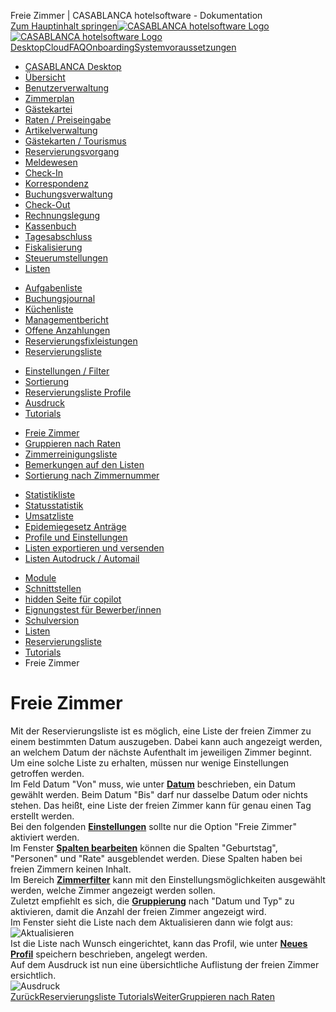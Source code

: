 Freie Zimmer | CASABLANCA hotelsoftware - Dokumentation  
[Zum Hauptinhalt springen](https://docs.casablanca.at/desktop/lists/reservationlist/tutorials/free_rooms/#__docusaurus_skipToContent_fallback)[![CASABLANCA hotelsoftware Logo](https://docs.casablanca.at/img/logo.png) ![CASABLANCA hotelsoftware Logo](https://docs.casablanca.at/img/Casablanca_LOGO_2022_neg.png)](https://docs.casablanca.at/) [Desktop](https://docs.casablanca.at/desktop/desktop/)[Cloud](https://docs.casablanca.at/cloud/cloud_systems/)[FAQ](https://docs.casablanca.at/faq)[Onboarding](https://docs.casablanca.at/onboarding/fiscalization)[Systemvoraussetzungen](https://docs.casablanca.at/system_requirements)  
* [CASABLANCA Desktop](https://docs.casablanca.at/desktop/desktop/)
* [Übersicht](https://docs.casablanca.at/desktop/interface/)
* [Benutzerverwaltung](https://docs.casablanca.at/desktop/user_management/)
* [Zimmerplan](https://docs.casablanca.at/desktop/room_plan/)
* [Gästekartei](https://docs.casablanca.at/desktop/guest_profile/)
* [Raten / Preiseingabe](https://docs.casablanca.at/desktop/raten/)
* [Artikelverwaltung](https://docs.casablanca.at/desktop/articles/)
* [Gästekarten / Tourismus](https://docs.casablanca.at/desktop/guest_cards/)
* [Reservierungsvorgang](https://docs.casablanca.at/desktop/reservation_process/)
* [Meldewesen](https://docs.casablanca.at/desktop/registration/)
* [Check-In](https://docs.casablanca.at/desktop/check_in/)
* [Korrespondenz](https://docs.casablanca.at/desktop/correspondence/)
* [Buchungsverwaltung](https://docs.casablanca.at/desktop/account/)
* [Check-Out](https://docs.casablanca.at/desktop/check-out/)
* [Rechnungslegung](https://docs.casablanca.at/desktop/accounting/)
* [Kassenbuch](https://docs.casablanca.at/desktop/cashbook/)
* [Tagesabschluss](https://docs.casablanca.at/desktop/daily_closing/)
* [Fiskalisierung](https://docs.casablanca.at/desktop/fiscalization/)
* [Steuerumstellungen](https://docs.casablanca.at/desktop/tax_changes/)
* [Listen](https://docs.casablanca.at/desktop/lists/)
+ [Aufgabenliste](https://docs.casablanca.at/desktop/lists/todolist/)
+ [Buchungsjournal](https://docs.casablanca.at/desktop/lists/booking_journal/)
+ [Küchenliste](https://docs.casablanca.at/desktop/lists/catering_list/)
+ [Managementbericht](https://docs.casablanca.at/desktop/lists/managementreport/)
+ [Offene Anzahlungen](https://docs.casablanca.at/desktop/lists/deposit_list/)
+ [Reservierungsfixleistungen](https://docs.casablanca.at/desktop/lists/fixed_reservation_services/)
+ [Reservierungsliste](https://docs.casablanca.at/desktop/lists/reservationlist/)
- [Einstellungen / Filter](https://docs.casablanca.at/desktop/lists/reservationlist/settings_filter)
- [Sortierung](https://docs.casablanca.at/desktop/lists/reservationlist/sort)
- [Reservierungsliste Profile](https://docs.casablanca.at/desktop/lists/reservationlist/profiles)
- [Ausdruck](https://docs.casablanca.at/desktop/lists/reservationlist/print)
- [Tutorials](https://docs.casablanca.at/desktop/lists/reservationlist/tutorials/)
* [Freie Zimmer](https://docs.casablanca.at/desktop/lists/reservationlist/tutorials/free_rooms)
* [Gruppieren nach Raten](https://docs.casablanca.at/desktop/lists/reservationlist/tutorials/group_by_rate)
* [Zimmerreinigungsliste](https://docs.casablanca.at/desktop/lists/reservationlist/tutorials/housekeeping_list)
* [Bemerkungen auf den Listen](https://docs.casablanca.at/desktop/lists/reservationlist/tutorials/remarks)
* [Sortierung nach Zimmernummer](https://docs.casablanca.at/desktop/lists/reservationlist/tutorials/sort_by_roomnumber)
+ [Statistikliste](https://docs.casablanca.at/desktop/lists/statistiklist/)
+ [Statusstatistik](https://docs.casablanca.at/desktop/lists/statusstatistic/)
+ [Umsatzliste](https://docs.casablanca.at/desktop/lists/saleslist/)
+ [Epidemiegesetz Anträge](https://docs.casablanca.at/desktop/lists/epidemic_law/)
+ [Profile und Einstellungen](https://docs.casablanca.at/desktop/lists/settings/)
+ [Listen exportieren und versenden](https://docs.casablanca.at/desktop/lists/list_export/)
+ [Listen Autodruck / Automail](https://docs.casablanca.at/desktop/lists/list_autoprint_automail/)
* [Module](https://docs.casablanca.at/desktop/module/)
* [Schnittstellen](https://docs.casablanca.at/desktop/interfaces/)
* [hidden Seite für copilot](https://docs.casablanca.at/desktop/hidden_copilot)
* [Eignungstest für Bewerber/innen](https://docs.casablanca.at/desktop/qualification)
* [Schulversion](https://docs.casablanca.at/desktop/schoolversion)  
* [Listen](https://docs.casablanca.at/desktop/lists/)
* [Reservierungsliste](https://docs.casablanca.at/desktop/lists/reservationlist/)
* [Tutorials](https://docs.casablanca.at/desktop/lists/reservationlist/tutorials/)
* Freie Zimmer

# Freie Zimmer  
Mit der Reservierungsliste ist es möglich, eine Liste der freien Zimmer zu einem bestimmten Datum auszugeben. Dabei kann auch angezeigt werden, an welchem Datum der nächste Aufenthalt im jeweiligen Zimmer beginnt.  
Um eine solche Liste zu erhalten, müssen nur wenige Einstellungen getroffen werden.  
Im Feld Datum "Von" muss, wie unter **[Datum](https://docs.casablanca.at/desktop/lists/reservationlist/settings_filter#datum)** beschrieben, ein Datum gewählt werden. Beim Datum "Bis" darf nur dasselbe Datum oder nichts stehen. Das heißt, eine Liste der freien Zimmer kann für genau einen Tag erstellt werden.  
Bei den folgenden **[Einstellungen](https://docs.casablanca.at/desktop/lists/reservationlist/settings_filter#weitere-einstellungen)** sollte nur die Option "Freie Zimmer" aktiviert werden.  
Im Fenster **[Spalten bearbeiten](https://docs.casablanca.at/desktop/lists/reservationlist/settings_filter#spalten-bearbeiten)** können die Spalten "Geburtstag", "Personen" und "Rate" ausgeblendet werden. Diese Spalten haben bei freien Zimmern keinen Inhalt.  
Im Bereich **[Zimmerfilter](https://docs.casablanca.at/desktop/lists/reservationlist/settings_filter#zimmerfilter)** kann mit den Einstellungsmöglichkeiten ausgewählt werden, welche Zimmer angezeigt werden sollen.  
Zuletzt empfiehlt es sich, die **[Gruppierung](https://docs.casablanca.at/desktop/lists/reservationlist/settings_filter#gruppierungen)** nach "Datum und Typ" zu aktivieren, damit die Anzahl der freien Zimmer angezeigt wird.  
Im Fenster sieht die Liste nach dem Aktualisieren dann wie folgt aus:  
![Aktualisieren](https://docs.casablanca.at/assets/images/show_free_rooms-a3a5cd6f5d8deade6a3fb563594c827a.png "Aktualisieren")  
Ist die Liste nach Wunsch eingerichtet, kann das Profil, wie unter **[Neues Profil](https://docs.casablanca.at/desktop/lists/reservationlist/profiles#neues-profil-speichern)** speichern beschrieben, angelegt werden.  
Auf dem Ausdruck ist nun eine übersichtliche Auflistung der freien Zimmer ersichtlich.  
![Ausdruck](https://docs.casablanca.at/assets/images/print_free_rooms-49a46a1d9235907f9da68829c0b57335.png "Ausdruck")  
[ZurückReservierungsliste Tutorials](https://docs.casablanca.at/desktop/lists/reservationlist/tutorials/)[WeiterGruppieren nach Raten](https://docs.casablanca.at/desktop/lists/reservationlist/tutorials/group_by_rate)